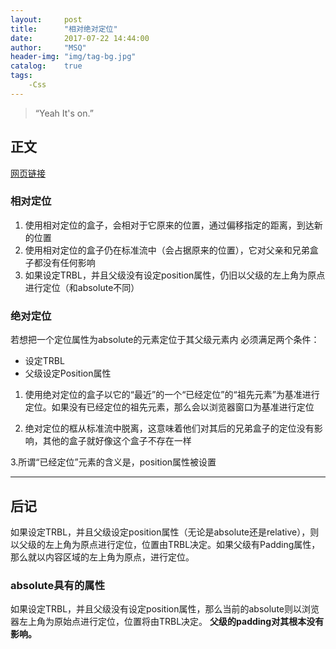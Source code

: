 ```yaml
---
layout:     post
title:      "相对绝对定位"
date:       2017-07-22 14:44:00
author:     "MSQ"
header-img: "img/tag-bg.jpg"
catalog:    true
tags:
    -Css
---
```


> “Yeah It's on.”


## 正文
[网页链接](https://segmentfault.com/a/1190000000680773)
### 相对定位
1.  使用相对定位的盒子，会相对于它原来的位置，通过偏移指定的距离，到达新的位置
2.  使用相对定位的盒子仍在标准流中（会占据原来的位置），它对父亲和兄弟盒子都没有任何影响
3.  如果设定TRBL，并且父级没有设定position属性，仍旧以父级的左上角为原点进行定位（和absolute不同）


### 绝对定位
若想把一个定位属性为absolute的元素定位于其父级元素内
必须满足两个条件：
* 设定TRBL
* 父级设定Position属性

1. 使用绝对定位的盒子以它的“最近”的一个“已经定位”的“祖先元素”为基准进行定位。如果没有已经定位的祖先元素，那么会以浏览器窗口为基准进行定位

2. 绝对定位的框从标准流中脱离，这意味着他们对其后的兄弟盒子的定位没有影响，其他的盒子就好像这个盒子不存在一样

3.所谓“已经定位”元素的含义是，position属性被设置

---

## 后记
如果设定TRBL，并且父级设定position属性（无论是absolute还是relative），则以父级的左上角为原点进行定位，位置由TRBL决定。如果父级有Padding属性，那么就以内容区域的左上角为原点，进行定位。

### absolute具有的属性
如果设定TRBL，并且父级没有设定position属性，那么当前的absolute则以浏览器左上角为原始点进行定位，位置将由TRBL决定。
<strong>父级的padding对其根本没有影响。</strong>
